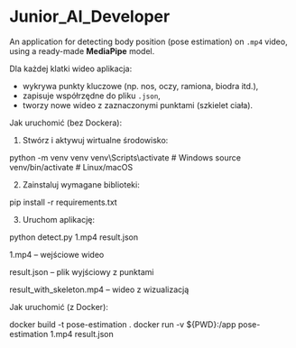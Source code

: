 # Junior_AI_Developer
An application for detecting body position (pose estimation) on `.mp4` video, using a ready-made **MediaPipe** model.

Dla każdej klatki wideo aplikacja:
- wykrywa punkty kluczowe (np. nos, oczy, ramiona, biodra itd.),
- zapisuje współrzędne do pliku `.json`,
- tworzy nowe wideo z zaznaczonymi punktami (szkielet ciała).

Jak uruchomić (bez Dockera):

1. Stwórz i aktywuj wirtualne środowisko:

python -m venv venv
venv\Scripts\activate    # Windows
source venv/bin/activate # Linux/macOS

2. Zainstaluj wymagane biblioteki:

pip install -r requirements.txt

3. Uruchom aplikację:

python detect.py 1.mp4 result.json

1.mp4 – wejściowe wideo

result.json – plik wyjściowy z punktami

result_with_skeleton.mp4 – wideo z wizualizacją

Jak uruchomić (z Docker):

docker build -t pose-estimation .
docker run -v ${PWD}:/app pose-estimation 1.mp4 result.json
